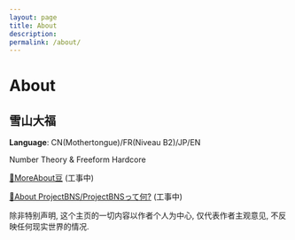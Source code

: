 ```yaml
---
layout: page
title: About
description:
permalink: /about/
---
```


# About

## 雪山大福

**Language**: CN(Mothertongue)/FR(Niveau B2)/JP/EN

Number Theory & Freeform Hardcore

<a href="xiaoruiyin.github.io/d">🔗MoreAbout豆</a> (工事中)


<a href="xiaoruiyin.github.io/projectbns">🔗About ProjectBNS/ProjectBNSって何?</a> (工事中)

除非特别声明, 这个主页的一切内容以作者个人为中心, 仅代表作者主观意见, 不反映任何现实世界的情况.
